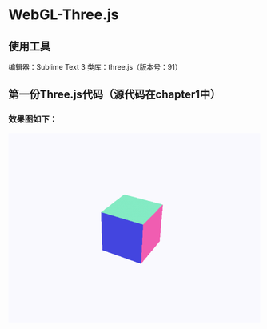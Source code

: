 # WebGL-Three.js
## 使用工具
编辑器：Sublime Text 3
类库：three.js（版本号：91）
## 第一份Three.js代码（源代码在chapter1中）
### 效果图如下：
![](https://github.com/1123GY/WebGL-Three.js/blob/master/chapter1/web.gif)
